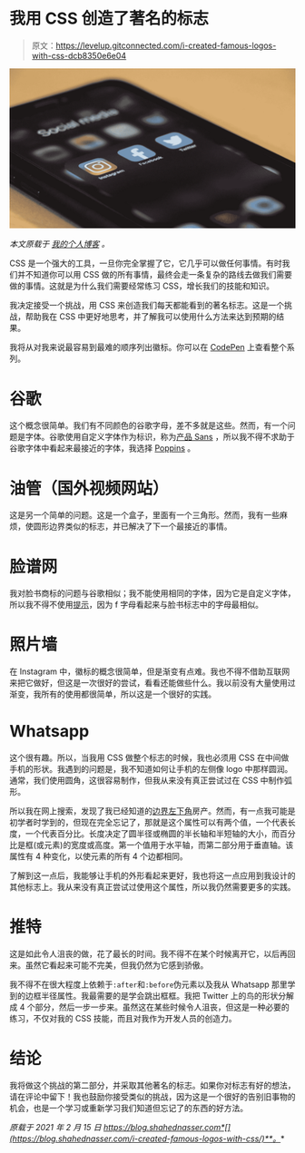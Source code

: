 # 我用 CSS 创造了著名的标志

> 原文：<https://levelup.gitconnected.com/i-created-famous-logos-with-css-dcb8350e6e04>

![](img/c1fee19c7d044a6a107733cd65b216f8.png)

*本文原载于* [*我的个人博客*](https://blog.shahednasser.com/i-created-famous-logos-with-css/) *。*

CSS 是一个强大的工具，一旦你完全掌握了它，它几乎可以做任何事情。有时我们并不知道你可以用 CSS 做的所有事情，最终会走一条复杂的路线去做我们需要做的事情。这就是为什么我们需要经常练习 CSS，增长我们的技能和知识。

我决定接受一个挑战，用 CSS 来创造我们每天都能看到的著名标志。这是一个挑战，帮助我在 CSS 中更好地思考，并了解我可以使用什么方法来达到预期的结果。

我将从对我来说最容易到最难的顺序列出徽标。你可以在 [CodePen](https://codepen.io/collection/ABrgEg) 上查看整个系列。

# 谷歌

这个概念很简单。我们有不同颜色的谷歌字母，差不多就是这些。然而，有一个问题是字体。谷歌使用自定义字体作为标识，称为[产品 Sans](https://fontmeme.com/google-new-logo-font/#:~:text=About%20Google%20New%20Logo%20Font&text=The%20new%20Google%20logotype%20is,old%20style%20serif%20typeface%20Catull.) ，所以我不得不求助于谷歌字体中看起来最接近的字体，我选择 [Poppins](https://fonts.google.com/specimen/Poppins) 。

# 油管（国外视频网站）

这是另一个简单的问题。这是一个盒子，里面有一个三角形。然而，我有一些麻烦，使圆形边界类似的标志，并已解决了下一个最接近的事情。

# 脸谱网

我对脸书商标的问题与谷歌相似；我不能使用相同的字体，因为它是自定义字体，所以我不得不使用[提示](https://fonts.google.com/specimen/Prompt)，因为 f 字母看起来与脸书标志中的字母最相似。

# 照片墙

在 Instagram 中，徽标的概念很简单，但是渐变有点难。我也不得不借助互联网来把它做好，但这是一次很好的尝试，看看还能做些什么。我以前没有大量使用过渐变，我所有的使用都很简单，所以这是一个很好的实践。

# Whatsapp

这个很有趣。所以，当我用 CSS 做整个标志的时候，我也必须用 CSS 在中间做手机的形状。我遇到的问题是，我不知道如何让手机的左侧像 logo 中那样圆润。通常，我们使用圆角，这很容易制作，但我从来没有真正尝试过在 CSS 中制作弧形。

所以我在网上搜索，发现了我已经知道的[边界左下角](https://developer.mozilla.org/en-US/docs/Web/CSS/border-bottom-left-radius)房产。然而，有一点我可能是初学者时学到的，但现在完全忘记了，那就是这个属性可以有两个值，一个代表长度，一个代表百分比。长度决定了圆半径或椭圆的半长轴和半短轴的大小，而百分比是框(或元素)的宽度或高度。第一个值用于水平轴，而第二部分用于垂直轴。该属性有 4 种变化，以使元素的所有 4 个边都相同。

了解到这一点后，我能够让手机的外形看起来更好，我也将这一点应用到我设计的其他标志上。我从来没有真正尝试过使用这个属性，所以我仍然需要更多的实践。

# 推特

这是如此令人沮丧的做，花了最长的时间。我不得不在某个时候离开它，以后再回来。虽然它看起来可能不完美，但我仍然为它感到骄傲。

我不得不在很大程度上依赖于`:after`和`:before`伪元素以及我从 Whatsapp 那里学到的边框半径属性。我最需要的是学会跳出框框。我把 Twitter 上的鸟的形状分解成 4 个部分，然后一步一步来。虽然这在某些时候令人沮丧，但这是一种必要的练习，不仅对我的 CSS 技能，而且对我作为开发人员的创造力。

# 结论

我将做这个挑战的第二部分，并采取其他著名的标志。如果你对标志有好的想法，请在评论中留下！我也鼓励你接受类似的挑战，因为这是一个很好的告别旧事物的机会，也是一个学习或重新学习我们知道但忘记了的东西的好方法。

*原载于 2021 年 2 月 15 日 https://blog.shahednasser.com*[](https://blog.shahednasser.com/i-created-famous-logos-with-css/)**。**